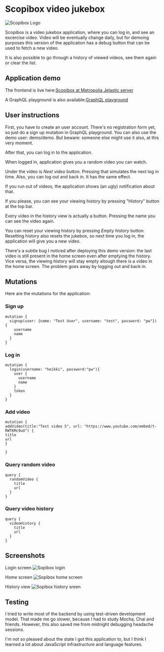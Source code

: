 # Scopibox video jukebox
![Scopibox Logo](/frontend/public/img/icons/android-chrome-192x192.png ) 

Scopibox is a video jukebox application, where you can log in, and see an excercise video. Video will be eventually change daily, but for demoing purposes this version of the application has a debug button that can be used to fetch a new video.

It is also possible to go through a history of viewed videos, see them again or clear the list.

## Application demo
The frontend is live here:[Scopibox at Metropolia Jelastic server](https://env-9844456.jelastic.metropolia.fi/#/)

A GraphQL playground is also available:[GraphQL playground](https://env-9844456.jelastic.metropolia.fi/graphql )

## User instructions

First, you have to create an user account. There's no registration form yet, so just do a sign up mutation in GraphQL playground. You can also use the demo user: demo/demo. But beware: someone else might use it also, at this very moment.

After that, you can log in to the application.

When logged in, application gives you a random video you can watch.

Under the video is *Next video* button. Pressing that simulates the next log in time. Also, you can log out and back in. It has the same effect.

If you run out of videos, the application shows (an ugly) notification about that.

If you please, you can see your viewing history by pressing "History" button at the top bar.

Every video in the history view is actually a button. Pressing the name you can see the video again.

You can reset your viewing history by pressing *Empty history* button. Resetting history also resets the jukebox, so next time you log in, the application will give you a new video.

There's a subtle bug I noticed after deploying this demo version: the last video is still present in the home screen even after emptying the history. Vice versa, the viewing history will stay empty altough there is a video in the home screen. The problem goes away by logging out and back in.

## Mutations

Here are the mutations for the application:

### Sign up
```
mutation {
  signup(user: {name: "Test User", username: "test", password: "pw"}) {
  	username
    name
  }
}
```

### Log in

```
mutation {
  login(username: "heikki", password:"pw"){
    user {
      username
      name
    }
    token
  }
}
```

### Add video

```
mutation {
addVideo(title:"Test video 5", url: "https://www.youtube.com/embed/t-RWTKMc9uU") {
title
url
}
  
}
```

### Query random video

```
query {
  randomVideo {
    title
    url
  }
}
```

### Query video history

```
query {
  videoHistory {
    title
    url
  }
}
```

## Screenshots

Login screen
![Sopibox login](/screenshots/scopibox-login.png ) 

Home screen
![Sopibox home screen](/screenshots/scopibox-home.png )

History view
![Sopibox history sreen](/screenshots/scopibox-history.png )

## Testing

I tried to write most of the backend by using test-driven development model. That made me go slower, because I had to study Mocha, Chai and friends. However, this also saved me from midnight debugging headache sessions.

I'm not so pleased about the state I got this application to, but I think I learned a lot about JavaScript infrastructure and language features.
